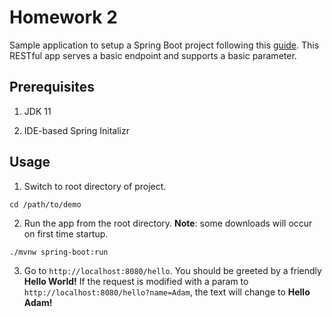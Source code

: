 # Homework 2

Sample application to setup a Spring Boot project following this [guide](https://spring.io/quickstart). This RESTful app serves a basic endpoint and supports a basic parameter.

## Prerequisites

1. JDK 11

2. IDE-based Spring Initalizr

## Usage

1. Switch to root directory of project.

 `cd /path/to/demo`

2. Run the app from the root directory. **Note**: some downloads will occur on first time startup.

`./mvnw spring-boot:run`

3. Go to `http://localhost:8080/hello`. You should be greeted by a friendly **Hello World!** If the request is modified with a param to `http://localhost:8080/hello?name=Adam`, the text will change to **Hello Adam!**

